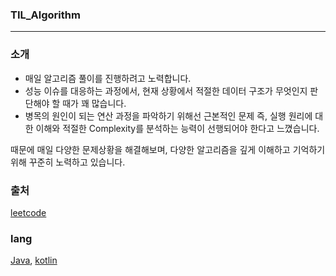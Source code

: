 ### TIL_Algorithm

---

### 소개  
- 매일 알고리즘 풀이를 진행하려고 노력합니다.  
- 성능 이슈를 대응하는 과정에서, 현재 상황에서 적절한 데이터 구조가 무엇인지 판단해야 할 때가 꽤 많습니다.  
- 병목의 원인이 되는 연산 과정을 파악하기 위해선 근본적인 문제 즉, 실행 원리에 대한 이해와 적절한 Complexity를 분석하는 능력이 선행되어야 한다고 느꼈습니다.      

때문에 매일 다양한 문제상황을 해결해보며, 다양한 알고리즘을 깊게 이해하고 기억하기 위해 꾸준히 노력하고 있습니다.  

### 출처
[leetcode](https://leetcode.com/studyplan/)   

### lang
[Java](https://github.com/Seongju-Lee/TIL_Alogorithm/tree/main/src/main/java), [kotlin](https://github.com/Seongju-Lee/TIL_Alogorithm/tree/main/src/main/kotlin)

